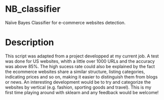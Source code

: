 # NB_classifier
Naïve Bayes Classifier for e-commerce websites detection.

<h1> Description </h1>
This script was adapted from a project developped at my current job. A test was done for US websites, whith a little over 1000 URLs and the accuracy was above 85%. The high sucess rate could also be explained by the fact the ecommerce websites share a similar structure, listing categories, indicating prices and so on, making it easier to distinguish them from blogs or news. An interesting development would be to try and categorize the websites by vertical (e.g. fashion, sporting goods and travel). This is my first time playing around with sklearn and any feedback would be welcome!

